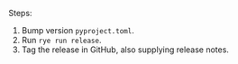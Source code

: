Steps:
1. Bump version `pyproject.toml`.
2. Run `rye run release`.
3. Tag the release in GitHub, also supplying release notes.